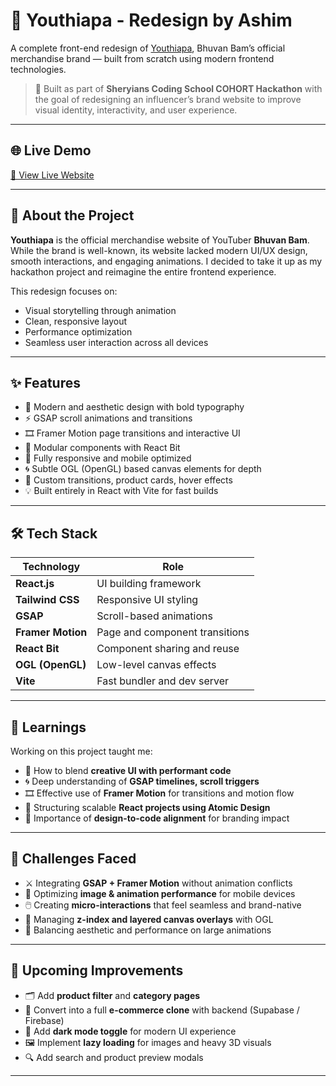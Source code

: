 # 🧢 Youthiapa - Redesign by Ashim

A complete front-end redesign of [Youthiapa](https://www.youthiapa.com/), Bhuvan Bam’s official merchandise brand — built from scratch using modern frontend technologies.

> 🎯 Built as part of **Sheryians Coding School COHORT Hackathon** with the goal of redesigning an influencer’s brand website to improve visual identity, interactivity, and user experience.

---

## 🌐 Live Demo

[🚀 View Live Website](https://youthiapa-hackathon.vercel.app/)

---



## 📖 About the Project

**Youthiapa** is the official merchandise website of YouTuber **Bhuvan Bam**. While the brand is well-known, its website lacked modern UI/UX design, smooth interactions, and engaging animations. I decided to take it up as my hackathon project and reimagine the entire frontend experience.

This redesign focuses on:
- Visual storytelling through animation
- Clean, responsive layout
- Performance optimization
- Seamless user interaction across all devices

---

## ✨ Features

- 🎨 Modern and aesthetic design with bold typography
- ⚡ GSAP scroll animations and transitions
- 🎞️ Framer Motion page transitions and interactive UI
- 🧱 Modular components with React Bit
- 🎯 Fully responsive and mobile optimized
- 🌀 Subtle OGL (OpenGL) based canvas elements for depth
- 🔁 Custom transitions, product cards, hover effects
- 💡 Built entirely in React with Vite for fast builds

---

## 🛠️ Tech Stack

| Technology      | Role                        |
|------------------|-----------------------------|
| **React.js**       | UI building framework      |
| **Tailwind CSS**   | Responsive UI styling      |
| **GSAP**           | Scroll-based animations    |
| **Framer Motion**  | Page and component transitions |
| **React Bit**      | Component sharing and reuse |
| **OGL (OpenGL)**   | Low-level canvas effects   |
| **Vite**           | Fast bundler and dev server |

---

## 🧠 Learnings

Working on this project taught me:

- 🧩 How to blend **creative UI with performant code**
- 🌀 Deep understanding of **GSAP timelines, scroll triggers**
- 🎞️ Effective use of **Framer Motion** for transitions and motion flow
- 🧱 Structuring scalable **React projects using Atomic Design**
- 🎯 Importance of **design-to-code alignment** for branding impact

---

## 🧱 Challenges Faced

- ⚔️ Integrating **GSAP + Framer Motion** without animation conflicts
- 📱 Optimizing **image & animation performance** for mobile devices
- 🖱️ Creating **micro-interactions** that feel seamless and brand-native
- 🧩 Managing **z-index and layered canvas overlays** with OGL
- 🧪 Balancing aesthetic and performance on large animations

---

## 🚧 Upcoming Improvements

- 🗂️ Add **product filter** and **category pages**
- 🔄 Convert into a full **e-commerce clone** with backend (Supabase / Firebase)
- 🌙 Add **dark mode toggle** for modern UI experience
- 🖼️ Implement **lazy loading** for images and heavy 3D visuals
- 🔍 Add search and product preview modals

---


